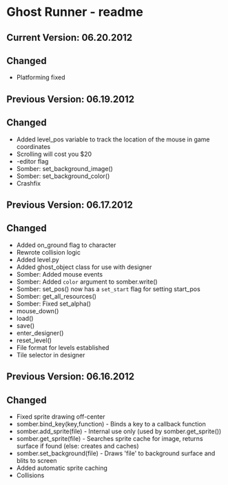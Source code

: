 Ghost Runner - readme
=====================

Current Version: 06.20.2012
---------------------------
Changed
-------
* Platforming fixed

Previous Version: 06.19.2012
---------------------------
Changed
-------
* Added level_pos variable to track the location of the mouse in game coordinates
* Scrolling will cost you $20
* -editor flag
* Somber: set_background_image()
* Somber: set_background_color()
* Crashfix

Previous Version: 06.17.2012
---------------------------
Changed
-------
* Added on_ground flag to character
* Rewrote collision logic
* Added level.py
* Added ghost_object class for use with designer
* Somber: Added mouse events
* Somber: Added `color` argument to somber.write()
* Somber: set_pos() now has a `set_start` flag for setting start_pos
* Somber: get_all_resources()
* Somber: Fixed set_alpha()
* mouse_down()
* load()
* save()
* enter_designer()
* reset_level()
* File format for levels established
* Tile selector in designer

Previous Version: 06.16.2012
---------------------------
Changed
-------
* Fixed sprite drawing off-center
* somber.bind_key(key,function) - Binds a key to a callback function
* somber.add_sprite(file) - Internal use only (used by somber.get_sprite())
* somber.get_sprite(file) - Searches sprite cache for image, returns surface if found (else: creates and caches)
* somber.set_background(file) - Draws 'file' to background surface and blits to screen
* Added automatic sprite caching
* Collisions